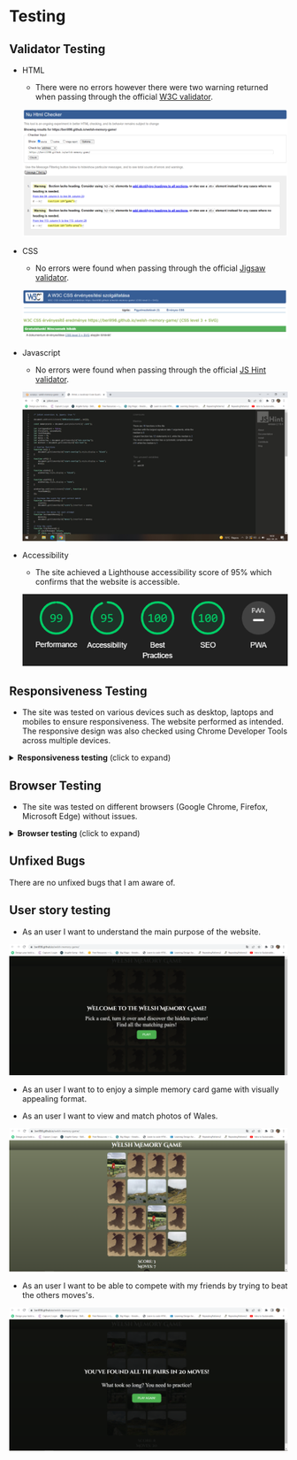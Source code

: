 # Testing 

## Validator Testing

- HTML
  - There were no errors however there were two warning returned when passing through the official [W3C validator](https://validator.w3.org/nu/?doc=https%3A%2F%2Fberill98.github.io%2Fwelsh-memory-game%2F).

  ![HTML Validation](docs/testing_images/html_validation.png)

- CSS
  - No errors were found when passing through the official [Jigsaw validator](https://jigsaw.w3.org/css-validator/validator?uri=https%3A%2F%2Fberill98.github.io%2Fwelsh-memory-game%2F&profile=css3svg&usermedium=all&warning=1&vextwarning=&lang=hu).

  ![CSS Validation](docs/testing_images/css_validation.png)

- Javascript
  - No errors were found when passing through the official [JS Hint validator](https://jshint.com/).

  ![Javascript Validation](docs/testing_images/js_validation.png)

- Accessibility
  - The site achieved a Lighthouse accessibility score of 95% which confirms that the website is accessible.

  ![Accessibility](docs/testing_images/accessibility.png)

## Responsiveness Testing

- The site was tested on various devices such as desktop, laptops and mobiles to ensure responsiveness. The website performed as intended. The responsive design was also checked using Chrome Developer Tools across multiple devices.

<details><summary><b>Responsiveness testing</b> (click to expand)</summary>

Desktop view

![Desktop size](docs/testing_images/googlechrome_large.png)

Tablet view

![Tablet size](docs/testing_images/microsoftedge_medium.png)

Mobile view

![Mobile size](docs/testing_images/mozzillafirefox_small.png)

</details>

## Browser Testing

- The site was tested on different browsers (Google Chrome, Firefox, Microsoft Edge) without issues.

<details><summary><b>Browser testing</b> (click to expand)</summary>

Google Chrome

![Google Chrome](docs/testing_images/googlechrome_large.png)

Microsoft Edge

![Microsoft Edge](docs/testing_images/microsoftedge_medium.png)

Mozzilla Firefox

![Mozzilla Firefox](docs/testing_images/mozzillafirefox_small.png)

</details>

## Unfixed Bugs

There are no unfixed bugs that I am aware of.

## User story testing

- As an user I want to understand the main purpose of the website.

![Start](docs/testing_images/start.png)

- As an user I want to to enjoy a simple memory card game with visually appealing format.

- As an user I want to view and match photos of Wales.

![Gameboard](docs/testing_images/game.png)

- As an user I want to be able to compete with my friends by trying to beat the others moves's.

![Moves](docs/testing_images/moves.png)